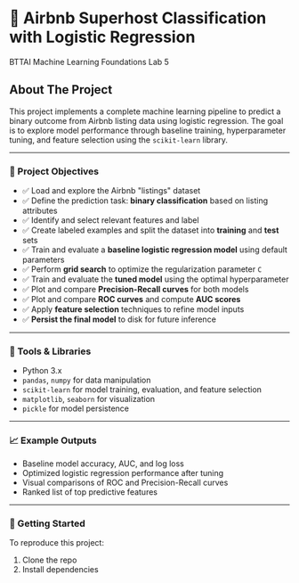 # 🏡 Airbnb Superhost Classification with Logistic Regression   
BTTAI Machine Learning Foundations Lab 5

## About The Project  
This project implements a complete machine learning pipeline to predict a binary outcome from Airbnb listing data using logistic regression. The goal is to explore model performance through baseline training, hyperparameter tuning, and feature selection using the `scikit-learn` library.

---

### 📌 Project Objectives

- ✅ Load and explore the Airbnb "listings" dataset
- ✅ Define the prediction task: **binary classification** based on listing attributes
- ✅ Identify and select relevant features and label
- ✅ Create labeled examples and split the dataset into **training** and **test** sets
- ✅ Train and evaluate a **baseline logistic regression model** using default parameters
- ✅ Perform **grid search** to optimize the regularization parameter `C`
- ✅ Train and evaluate the **tuned model** using the optimal hyperparameter
- ✅ Plot and compare **Precision-Recall curves** for both models
- ✅ Plot and compare **ROC curves** and compute **AUC scores**
- ✅ Apply **feature selection** techniques to refine model inputs
- ✅ **Persist the final model** to disk for future inference

---

### 🧰 Tools & Libraries

- Python 3.x
- `pandas`, `numpy` for data manipulation
- `scikit-learn` for model training, evaluation, and feature selection
- `matplotlib`, `seaborn` for visualization
- `pickle` for model persistence

---

### 📈 Example Outputs

- Baseline model accuracy, AUC, and log loss
- Optimized logistic regression performance after tuning
- Visual comparisons of ROC and Precision-Recall curves
- Ranked list of top predictive features

---

### 🚀 Getting Started

To reproduce this project:

1. Clone the repo
2. Install dependencies  

